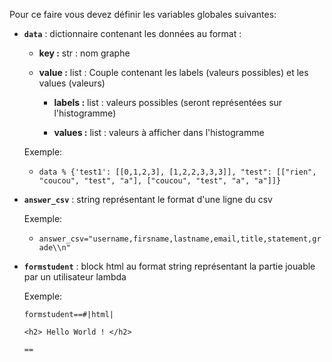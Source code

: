 Pour ce faire vous devez définir les variables globales suivantes:

- **`data`** : dictionnaire contenant les données au format : 

    - **key   :** str : nom graphe

    - **value :** list : Couple contenant les labels (valeurs possibles) et les values (valeurs)
        
        - **labels :** list : valeurs possibles (seront représentées sur l'histogramme)

        - **values :** list : valeurs à afficher dans l'histogramme

    Exemple: 
    
    - `data % {'test1': [[0,1,2,3], [1,2,2,3,3,3]], "test": [["rien", "coucou", "test", "a"], ["coucou", "test", "a", "a"]]}`

- **`answer_csv`** : string représentant le format d'une ligne du csv

    Exemple: 
    
    - ```answer_csv="username,firsname,lastname,email,title,statement,grade\\n"```

- **`formstudent`** : block html au format string représentant la partie jouable par un utilisateur lambda

    Exemple: 
    
    `formstudent==#|html|`

    `<h2> Hello World ! </h2>`
    
    `==`